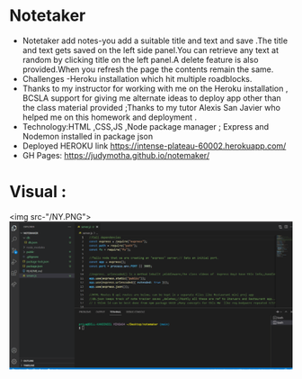 # Notetaker
* Notetaker add notes-you add a suitable title and text and save .The title and text gets saved on the left side panel.You can retrieve any text at random by clicking title on the left panel.A delete feature is also provided.When you refresh the page the contents remain the same.
* Challenges -Heroku installation which hit multiple roadblocks.
* Thanks to my instructor for working with me on the Heroku installation , BCSLA support for giving me alternate ideas to deploy app other than the class material provided ;Thanks to my tutor Alexis San Javier who helped me on this homework and deployment .
* Technology:HTML ,CSS,JS ,Node package manager ;  Express and Nodemon installed in package json
*  Deployed HEROKU link   https://intense-plateau-60002.herokuapp.com/
*  GH Pages: https://judymotha.github.io/notemaker/

# Visual :
<img src-"/NY.PNG">
<img src="./Notemaker.gif">
